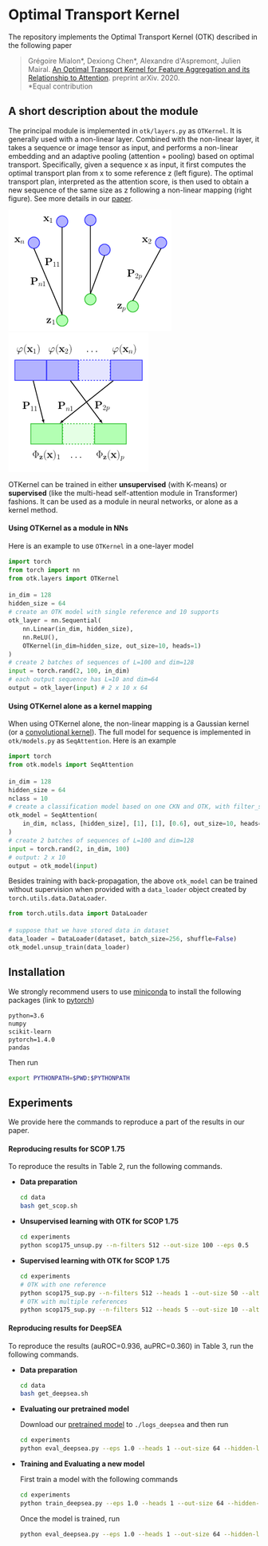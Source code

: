 # Optimal Transport Kernel

The repository implements the Optimal Transport Kernel (OTK) described in the following paper

>Grégoire Mialon*, Dexiong Chen*, Alexandre d'Aspremont, Julien Mairal.
[An Optimal Transport Kernel for Feature Aggregation and its Relationship to Attention][1]. preprint arXiv. 2020.
<br/>*Equal contribution

## A short description about the module

The principal module is implemented in `otk/layers.py` as `OTKernel`. It is generally used with a non-linear layer. Combined with the non-linear layer, it takes a sequence or image tensor as input, and performs a non-linear embedding and an adaptive pooling (attention + pooling) based on optimal transport. Specifically, given a sequence x as input, it first computes the optimal transport plan from x to some reference z (left figure). The optimal transport plan, interpreted as the attention score, is then used to obtain a new sequence of the same size as z following a non-linear mapping (right figure). See more details in our [paper][1].

![otk](figs/otk2.png)
![otk](figs/otk1.png)

OTKernel can be trained in either **unsupervised** (with K-means) or **supervised** (like the multi-head self-attention module in Transformer) fashions. It can be used as a module in neural networks, or alone as a kernel method.

#### Using OTKernel as a module in NNs

Here is an example to use `OTKernel` in a one-layer model
```python
import torch
from torch import nn
from otk.layers import OTKernel

in_dim = 128
hidden_size = 64
# create an OTK model with single reference and 10 supports
otk_layer = nn.Sequential(
    nn.Linear(in_dim, hidden_size),
    nn.ReLU(),
    OTKernel(in_dim=hidden_size, out_size=10, heads=1)
)
# create 2 batches of sequences of L=100 and dim=128
input = torch.rand(2, 100, in_dim)
# each output sequence has L=10 and dim=64
output = otk_layer(input) # 2 x 10 x 64
```

#### Using OTKernel alone as a kernel mapping

When using OTKernel alone, the non-linear mapping is a Gaussian kernel (or a [convolutional kernel][5]). The full model for sequence is implemented in `otk/models.py` as `SeqAttention`. Here is an example
```python
import torch
from otk.models import SeqAttention

in_dim = 128
hidden_size = 64
nclass = 10
# create a classification model based on one CKN and OTK, with filter_size=1 and sigma=0.6 for CKN and with 4 references and 10 supports for OTK
otk_model = SeqAttention(
    in_dim, nclass, [hidden_size], [1], [1], [0.6], out_size=10, heads=4
)
# create 2 batches of sequences of L=100 and dim=128
input = torch.rand(2, in_dim, 100)
# output: 2 x 10
output = otk_model(input)
```
Besides training with back-propagation, the above `otk_model` can be trained without supervision when provided with a `data_loader` object created by `torch.utils.data.DataLoader`.
```python
from torch.utils.data import DataLoader

# suppose that we have stored data in dataset
data_loader = DataLoader(dataset, batch_size=256, shuffle=False)
otk_model.unsup_train(data_loader)
```

## Installation

We strongly recommend users to use [miniconda][2] to install the following packages (link to [pytorch][3])
```
python=3.6
numpy
scikit-learn
pytorch=1.4.0
pandas
```
Then run
```bash
export PYTHONPATH=$PWD:$PYTHONPATH
```

## Experiments

We provide here the commands to reproduce a part of the results in our paper.

#### Reproducing results for SCOP 1.75

To reproduce the results in Table 2, run the following commands.

* **Data preparation**
    ```bash
    cd data
    bash get_scop.sh
    ```

* **Unsupervised learning with OTK for SCOP 1.75**
    ```bash
    cd experiments
    python scop175_unsup.py --n-filters 512 --out-size 100 --eps 0.5
    ```

* **Supervised learning with OTK for SCOP 1.75**
    ```bash
    cd experiments
    # OTK with one reference
    python scop175_sup.py --n-filters 512 --heads 1 --out-size 50 --alternating
    # OTK with multiple references
    python scop175_sup.py --n-filters 512 --heads 5 --out-size 10 --alternating
    ```

#### Reproducing results for DeepSEA

To reproduce the results (auROC=0.936, auPRC=0.360) in Table 3, run the following commands.

* **Data preparation**
    ```bash
    cd data
    bash get_deepsea.sh
    ```

* **Evaluating our pretrained model**

    Download our [pretrained model][4] to `./logs_deepsea` and then run
    ```bash
    cd experiments
    python eval_deepsea.py --eps 1.0 --heads 1 --out-size 64 --hidden-layer --position-encoding gaussian --weight-decay 1e-06 --position-sigma 0.1 --outdir ../logs_deepsea --max-iter 30 --filter-size 16 --hidden-size 1536
    ```

* **Training and Evaluating a new model**

    First train a model with the following commands
    ```bash
    cd experiments
    python train_deepsea.py --eps 1.0 --heads 1 --out-size 64 --hidden-layer --position-encoding gaussian --weight-decay 1e-06 --position-sigma 0.1 --outdir ../logs_deepsea --max-iter 30 --filter-size 16 --hidden-size 1536
    ```
    Once the model is trained, run
    ```bash
    python eval_deepsea.py --eps 1.0 --heads 1 --out-size 64 --hidden-layer --position-encoding gaussian --weight-decay 1e-06 --position-sigma 0.1 --outdir ../logs_deepsea --max-iter 30 --filter-size 16 --hidden-size 1536
    ```


[1]: http://arxiv.org/abs/2006
[2]: https://docs.conda.io/en/latest/miniconda.html
[3]: https://pytorch.org
[4]: http://pascal.inrialpes.fr/data2/dchen/pretrained/otk_checkpoint.zip
[5]: https://doi.org/10.1101/217257
